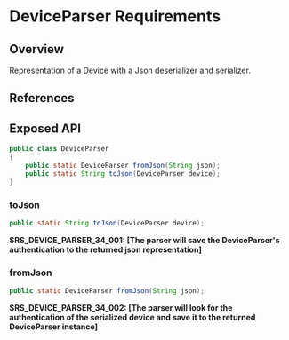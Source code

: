 # DeviceParser Requirements

## Overview

Representation of a Device with a Json deserializer and serializer.

## References


## Exposed API

```java
public class DeviceParser
{
    public static DeviceParser fromJson(String json);
    public static String toJson(DeviceParser device);
}
```

### toJson
```java
public static String toJson(DeviceParser device);
```
**SRS_DEVICE_PARSER_34_001: [**The parser will save the DeviceParser's authentication to the returned json representation**]**


### fromJson
```java
public static DeviceParser fromJson(String json);
```
**SRS_DEVICE_PARSER_34_002: [**The parser will look for the authentication of the serialized device and save it to the returned DeviceParser instance**]**